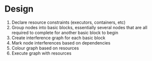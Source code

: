 # Design

1. Declare resource constraints (executors, containers, etc)
2. Group nodes into basic blocks, essentially several nodes that are all required to complete for another basic block to begin
3. Create interference graph for each basic block
4. Mark node interferences based on dependencies
5. Colour graph based on resources
6. Execute graph with resources
